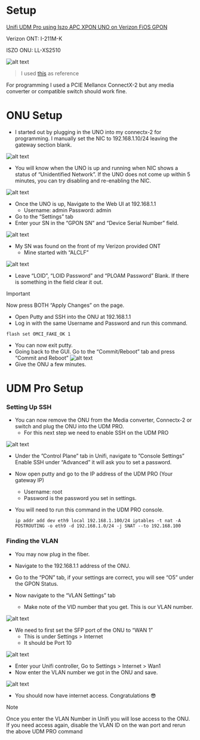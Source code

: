 # Setup
[Unifi UDM Pro using Iszo APC XPON UNO on Verizon FiOS GPON](https://www.amazon.com/iszo-Support-Modify-Network-Converter/dp/B0BZPZNKJ6) 

Verizon ONT: I-211M-K

ISZO ONU: LL-XS2510

![alt text](<IMGs/0.jpg>)
> I used [this](https://hack-gpon.org/ont-odi-realtek-dfp-34x-2c2/) as reference

For programming I used a PCIE Mellanox ConnectX-2 but any media converter or compatible switch should work fine. 

# ONU Setup
- I started out by plugging in the UNO into my connectx-2 for programming. I manually set the NIC to 192.168.1.10/24 leaving the gateway section blank.

![alt text](<IMGs/1.jpg>)

- You will know when the UNO is up and running when NIC shows a status of “Unidentified Network”. If the UNO does not come up within 5 minutes, you can try disabling and re-enabling the NIC.

![alt text](IMGs/image.png)

- Once the UNO is up, Navigate to the Web UI at 192.168.1.1
    - Username: admin Password: admin
- Go to the “Settings” tab
- Enter your SN in the “GPON SN” and “Device Serial Number” field.

![alt text](IMGs/image-1.png)

- My SN was found on the front of my Verizon provided ONT
   - Mine started with “ALCLF”

![alt text](IMGs/image-2.png)

- Leave “LOID”, “LOID Password” and “PLOAM Password” Blank. If there is something in the field clear it out.

> [!IMPORTANT]
> Now press BOTH “Apply Changes” on the page.

- Open Putty and SSH into the ONU at 192.168.1.1
- Log in with the same Username and Password and run this command.
```
flash set OMCI_FAKE_OK 1
```
- You can now exit putty.
- Going back to the GUI. Go to the “Commit/Reboot” tab and press “Commit and Reboot”
![alt text](IMGs/image-3.png)
- Give the ONU a few minutes.
# UDM Pro Setup
### Setting Up SSH
- You can now remove the ONU from the Media converter, Connectx-2 or switch and plug the ONU into the UDM PRO.
    - For this next step we need to enable SSH on the UDM PRO

![alt text](IMGs/image-4.png)

- Under the ”Control Plane” tab in Unifi, navigate to ”Console Settings”
Enable SSH under “Advanced” it will ask you to set a password.
- Now open putty and go to the IP address of the UDM PRO (Your gateway IP)
    - Username: root 
    - Password is the password you set in settings.

- You will need to run this command in the UDM PRO console.
    ```
    ip addr add dev eth9 local 192.168.1.100/24 iptables -t nat -A POSTROUTING -o eth9 -d 192.168.1.0/24 -j SNAT --to 192.168.100
    ```
### Finding the VLAN
- You may now plug in the fiber.
- Navigate to the 192.168.1.1 address of the ONU.
- Go to the “PON” tab, if your settings are correct, you will see “O5” under the GPON Status.

- Now navigate to the “VLAN Settings” tab
    - Make note of the VID number that you get. This is our VLAN number.

![alt text](IMGs/image-5.png)

- We need to first set the SFP port of the ONU to “WAN 1” 
    - This is under Settings > Internet 
    - It should be Port 10

![alt text](IMGs/image-6.png)

- Enter your Unifi controller, Go to Settings > Internet > Wan1 
- Now enter the VLAN number we got in the ONU and save.

![alt text](IMGs/image-7.png)

- You should now have internet access. Congratulations 😎

> [!NOTE]
> Once you enter the VLAN Number in Unifi you will lose access to the ONU.
> If you need access again, disable the VLAN ID on the wan port and rerun the above UDM PRO command 

